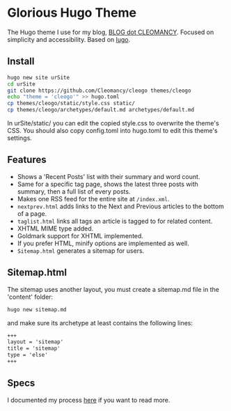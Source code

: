 # Glorious Hugo Theme

The Hugo theme I use for my blog, [BLOG dot CLEOMANCY](https://blog.cleomancy.com/).
Focused on simplicity and accessibility.
Based on [lugo](https://github.com/lukeSmithxyz/lugo).

## Install

```sh
hugo new site urSite
cd urSite
git clone https://github.com/Cleomancy/cleogo themes/cleogo
echo "theme = 'cleogo'" >> hugo.toml
cp themes/cleogo/static/style.css static/
cp themes/cleogo/archetypes/default.md archetypes/default.md
```
In urSite/static/ you can edit the copied style.css to overwrite the theme's CSS. You should also copy config.toml into hugo.toml to edit this theme's settings.

## Features

- Shows a 'Recent Posts' list with their summary and word count.
- Same for a specific tag page, shows the latest three posts with summary, then a full list of every posts.
- Makes one RSS feed for the entire site at `/index.xml`.
- `nextprev.html` adds links to the Next and Previous articles to the bottom of a page.
- `taglist.html` links all tags an article is tagged to for related content.
- XHTML MIME type added.
- Goldmark support for XHTML implemented.
- If you prefer HTML, minify options are implemented as well.
- `Sitemap.html` generates a sitemap for users.

## Sitemap.html

The sitemap uses another layout, you must create a sitemap.md file in the 'content' folder:
```sh
hugo new sitemap.md
```
and make sure its archetype at least contains the following lines:

```sitemap.md
+++
layout = 'sitemap'
title = 'sitemap'
type = 'else'
+++
```

## Specs

I documented my process [here](https://blog.cleomancy.com/hugo/) if you want to read more.
